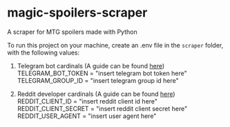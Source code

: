 # magic-spoilers-scraper
A scraper for MTG spoilers made with Python

To run this project on your machine, create an .env file in the `scraper` folder, with the following values:

1. Telegram bot cardinals (A guide can be found [here](https://stackoverflow.com/questions/32423837/telegram-bot-how-to-get-a-group-chat-id))  
TELEGRAM_BOT_TOKEN = "insert telegram bot token here"  
TELEGRAM_GROUP_ID = "insert telegram group id here"  

2. Reddit developer cardinals (A guide can be found [here](https://www.geeksforgeeks.org/scraping-reddit-using-python))  
REDDIT_CLIENT_ID = "insert reddit client id here"  
REDDIT_CLIENT_SECRET = "insert reddit client secret here"  
REDDIT_USER_AGENT = "insert user agent here"
